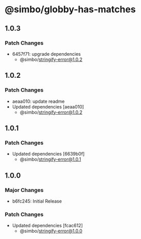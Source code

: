 # @simbo/globby-has-matches

## 1.0.3

### Patch Changes

- 6457f71: upgrade dependencies
  - @simbo/stringify-error@1.0.2

## 1.0.2

### Patch Changes

- aeaa010: update readme
- Updated dependencies [aeaa010]
  - @simbo/stringify-error@1.0.2

## 1.0.1

### Patch Changes

- Updated dependencies [6639b0f]
  - @simbo/stringify-error@1.0.1

## 1.0.0

### Major Changes

- b6fc245: Initial Release

### Patch Changes

- Updated dependencies [fcac612]
  - @simbo/stringify-error@1.0.0

